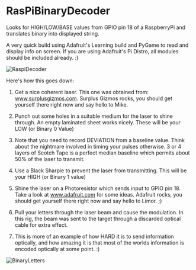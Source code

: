 RasPiBinaryDecoder
==================

Looks for HIGH/LOW/BASE values from GPIO pin 18 of a RaspberryPi and translates binary into displayed string.

A very quick build using Adafruit's Learning build and PyGame to read and display info on screen. If you are using Adafruit's Pi Distro, all modules should be included already. :) 

![RaspiDecoder](http://gipper.github.com/RasPiBinaryDecoder/images/RaspiDecoder.png)


Here's how this goes down:

1. Get a nice coherent laser. This one was obtained from: www.surplusgizmos.com. Surplus Gizmos rocks, you should get yourself there right now and say hello to Mike.

2. Punch out some holes in a suitable medium for the laser to shine through. An empty laminated sheet works nicely. These will be your LOW (or Binary 0 Value)

3. Note that you need to record DEVIATION from a baseline value. Think about the nightmare involved in timing your pulses otherwise. 3 or 4 layers of Scotch Tape is a perfect median baseline which permits about 50% of the laser to transmit.

4. Use a Black Sharpie to prevent the laser from transmitting. This will be your HIGH (or Binary 1 value)

5. Shine the laser on a Photoresistor which sends input to GPIO pin 18. Take a look at www.adafruit.com for some ideas. Adafruit rocks, you should get yourself there right now and say hello to Limor. ;)

6. Pull your letters through the laser beam and cause the modulation. In this rig, the beam was sent to the target through a discarded optical cable for extra effect.

7. This is more of an example of how HARD it is to send information optically, and how amazing it is that most of the worlds information is encoded optically at some point. :)

![BinaryLetters](http://gipper.github.com/RasPiBinaryDecoder/images/BinaryLetters.png)
